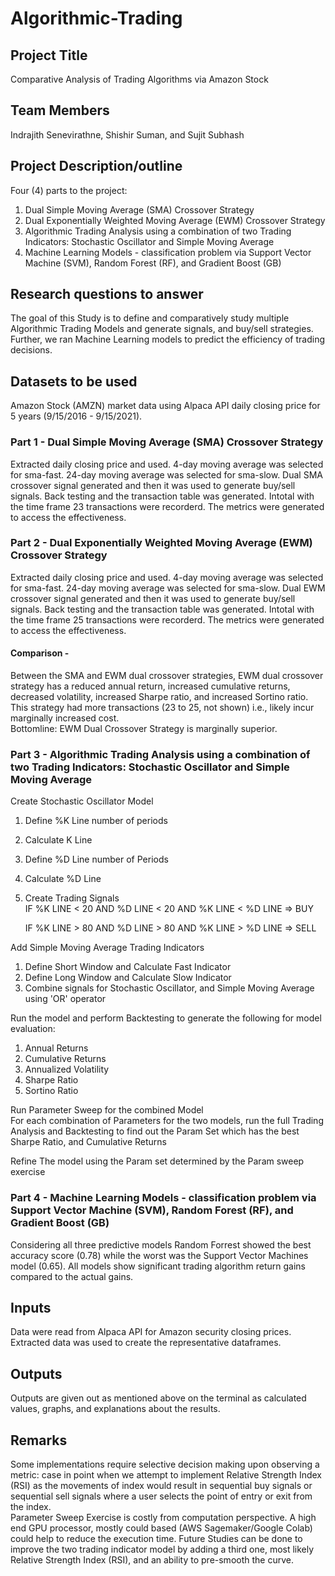# Algorithmic-Trading

## Project Title
Comparative Analysis of Trading Algorithms via Amazon Stock

## Team Members
Indrajith Senevirathne, Shishir Suman, and Sujit Subhash

## Project Description/outline
Four (4) parts to the project:
1. Dual Simple Moving Average (SMA) Crossover Strategy
2. Dual Exponentially Weighted Moving Average (EWM) Crossover Strategy 
3. Algorithmic Trading Analysis using a combination of two Trading Indicators: Stochastic Oscillator and Simple Moving Average
4. Machine Learning Models - classification problem via Support Vector Machine (SVM), Random Forest (RF), and Gradient Boost (GB)

## Research questions to answer
The goal of this Study is to define and comparatively study multiple Algorithmic Trading Models and generate signals, and buy/sell strategies.
Further, we ran Machine Learning models to predict the efficiency of trading decisions.

## Datasets to be used
Amazon Stock (AMZN) market data using Alpaca API daily closing price for 5 years (9/15/2016 - 9/15/2021).

### Part 1 - Dual Simple Moving Average (SMA) Crossover Strategy
Extracted daily closing price and used. 4-day moving average was selected for sma-fast. 24-day moving average was selected for sma-slow. Dual SMA crossover signal generated and then it was used to generate buy/sell signals. Back testing and the transaction table was generated. Intotal with the time frame 23 transactions were recorderd. The metrics were generated to access the effectiveness.

### Part 2 - Dual Exponentially Weighted Moving Average (EWM) Crossover Strategy
Extracted daily closing price and used. 4-day moving average was selected for sma-fast. 24-day moving average was selected for sma-slow. Dual EWM crossover signal generated and then it was used to generate buy/sell signals. Back testing and the transaction table was generated. Intotal with the time frame 25 transactions were recorderd. The metrics were generated to access the effectiveness.

#### Comparison - 
Between the SMA and EWM dual crossover strategies, EWM dual crossover strategy has a reduced annual return, increased cumulative returns, decreased volatility, increased Sharpe ratio, and increased Sortino ratio. This strategy had more transactions (23 to 25, not shown) i.e., likely incur marginally increased cost.  
Bottomline: EWM Dual Crossover Strategy is marginally superior.

### Part 3 - Algorithmic Trading Analysis using a combination of two Trading Indicators: Stochastic Oscillator and Simple Moving Average  

Create Stochastic Oscillator Model    
1. Define %K Line number of periods   
2. Calculate K Line  
3. Define %D Line number of Periods  
4. Calculate %D Line  
5. Create Trading Signals  
    IF %K LINE < 20 AND %D LINE < 20 AND %K LINE < %D LINE => BUY  

    IF %K LINE > 80 AND %D LINE > 80 AND %K LINE > %D LINE => SELL  

Add Simple Moving Average Trading Indicators  
1. Define Short Window and Calculate Fast Indicator  
2. Define Long Window and Calculate Slow Indicator  
3. Combine signals for Stochastic Oscillator, and Simple Moving Average using 'OR' operator  

Run the model and perform Backtesting to generate the following for model evaluation:  
1. Annual Returns  
2. Cumulative Returns  
3. Annualized Volatility  
4. Sharpe Ratio  
5. Sortino Ratio  

Run Parameter Sweep for the combined Model  
For each combination of Parameters for the two models, run the full Trading Analysis and Backtesting to find out the Param Set which has the best Sharpe Ratio, and Cumulative Returns  
    
Refine The model using the Param set determined by the Param sweep exercise  


### Part 4 - Machine Learning Models - classification problem via Support Vector Machine (SVM), Random Forest (RF), and Gradient Boost (GB) 
Considering all three predictive models Random Forrest showed the best accuracy score (0.78) while the worst was the Support Vector Machines model (0.65). All models show significant trading algorithm return gains compared to the actual gains. 

## Inputs
Data were read from Alpaca API for Amazon security closing prices. Extracted data was used to create the representative dataframes.

## Outputs
Outputs are given out as mentioned above on the terminal as calculated values, graphs, and explanations about the results.

## Remarks
Some implementations require selective decision making upon observing a metric: case in point when we attempt to implement Relative Strength Index (RSI) as the movements of index would result in sequential buy signals or sequential sell signals where a  user selects the point of entry or exit from the index.   
Parameter Sweep Exercise is costly from computation perspective. A high end GPU processor, mostly could based (AWS Sagemaker/Google Colab) could help to reduce the execution time. 
Future Studies can be done to improve the two trading indicator model by adding a third one, most likely Relative Strength Index (RSI), and an ability to pre-smooth the curve.





